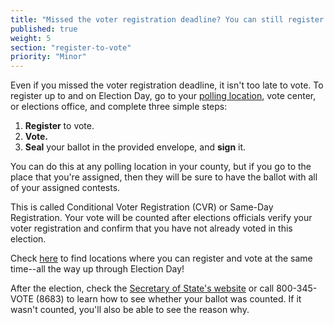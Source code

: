 ```yaml
---
title: "Missed the voter registration deadline? You can still register and vote!"
published: true
weight: 5
section: "register-to-vote"
priority: "Minor"
---
```


Even if you missed the voter registration deadline, it isn't too late to vote. To register up to and on Election Day, go to your [polling location](#section-election-office-contact), vote center, or elections office, and complete three simple steps: 

  1. **Register** to vote. 
  2. **Vote.**
  3. **Seal** your ballot in the provided envelope, and **sign** it.

You can do this at any polling location in your county, but if you go to the place that you're assigned, then they will be sure to have the ballot with all of your assigned contests. 

This is called Conditional Voter Registration (CVR) or Same-Day Registration. Your vote will be counted after elections officials verify your voter registration and confirm that you have not already voted in this election. 

Check [here](https://caearlyvoting.sos.ca.gov) to find locations where you can register and vote at the same time--all the way up through Election Day! 

After the election, check the [Secretary of State's website](http://www.sos.ca.gov/elections/ballot-status/) or call 800-345-VOTE (8683) to learn how to see whether your ballot was counted. If it wasn't counted, you'll also be able to see the reason why. 
  